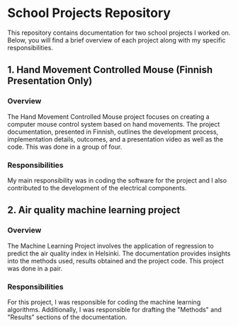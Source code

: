 # School Projects Repository

This repository contains documentation for two school projects I worked on. Below, you will find a brief overview of each project along with my specific responsibilities.

## 1. Hand Movement Controlled Mouse (Finnish Presentation Only)

### Overview
The Hand Movement Controlled Mouse project focuses on creating a computer mouse control system based on hand movements. The project documentation, presented in Finnish, outlines the development process, implementation details, outcomes, and a presentation video as well as the code. This was done in a group of four.

### Responsibilities
My main responsibility was in coding the software for the project and I also contributed to the development of the electrical components.

## 2. Air quality machine learning project

### Overview
The Machine Learning Project involves the application of regression to predict the air quality index in Helsinki. The documentation provides insights into the methods used, results obtained and the project code. This project was done in a pair.

### Responsibilities
For this project, I was responsible for coding the machine learning algorithms. Additionally, I was responsible for drafting the "Methods" and "Results" sections of the documentation.

